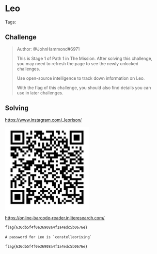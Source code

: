 # Leo

Tags:

## Challenge

>Author: @JohnHammond#6971
>
>This is Stage 1 of Path 1 in The Mission. After solving this challenge, you may need to refresh the page to see the newly unlocked challenges.
>
>Use open-source intelligence to track down information on Leo.
>
>With the flag of this challenge, you should also find details you can use in later challenges.
>

## Solving

https://www.instagram.com/_leorison/

![qrcode](qrcode.png)

https://online-barcode-reader.inliteresearch.com/

```
flag{636db5f4f0e36908a4f1a4edc5b0676e}

A password for Leo is `constelleorising`
```

`flag{636db5f4f0e36908a4f1a4edc5b0676e}`
